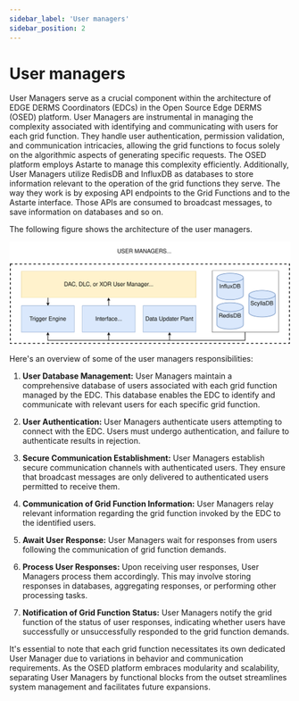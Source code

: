 ```yaml
---
sidebar_label: 'User managers'
sidebar_position: 2
---
```


# User managers

User Managers serve as a crucial component within the architecture of EDGE DERMS Coordinators (EDCs) in the Open Source Edge DERMS (OSED) platform. User Managers are instrumental in managing the complexity associated with identifying and communicating with users for each grid function. They handle user authentication, permission validation, and communication intricacies, allowing the grid functions to focus solely on the algorithmic aspects of generating specific requests. The OSED platform employs Astarte to manage this complexity efficiently. Additionally, User Managers utilize RedisDB and InfluxDB as databases to store information relevant to the operation of the grid functions they serve. The way they work is by exposing API endpoints to the Grid Functions and to the Astarte interface. Those APIs are consumed to broadcast messages, to save information on databases and so on. 

The following figure shows the architecture of the user managers.

![Grid Functions](../../static/img/edge-derms/user-managers.svg)


Here's an overview of some of the user managers responsibilities:

1. **User Database Management:** User Managers maintain a comprehensive database of users associated with each grid function managed by the EDC. This database enables the EDC to identify and communicate with relevant users for each specific grid function.

2. **User Authentication:** User Managers authenticate users attempting to connect with the EDC. Users must undergo authentication, and failure to authenticate results in rejection.

3. **Secure Communication Establishment:** User Managers establish secure communication channels with authenticated users. They ensure that broadcast messages are only delivered to authenticated users permitted to receive them.

4. **Communication of Grid Function Information:** User Managers relay relevant information regarding the grid function invoked by the EDC to the identified users.

5. **Await User Response:** User Managers wait for responses from users following the communication of grid function demands.

6. **Process User Responses:** Upon receiving user responses, User Managers process them accordingly. This may involve storing responses in databases, aggregating responses, or performing other processing tasks.

7. **Notification of Grid Function Status:** User Managers notify the grid function of the status of user responses, indicating whether users have successfully or unsuccessfully responded to the grid function demands.

It's essential to note that each grid function necessitates its own dedicated User Manager due to variations in behavior and communication requirements. As the OSED platform embraces modularity and scalability, separating User Managers by functional blocks from the outset streamlines system management and facilitates future expansions.